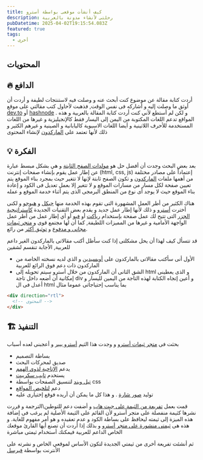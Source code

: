 ```yaml
---
title: كيف أنشأت موقعى بواسطة أسترو
description: رحلتى لأنشاء مدونة بالعربية
pubDatetime: 2025-04-02T19:15:54.083Z
featured: true
tags:
  - أخرى
---
```


## المحتويات

## 🔥 الدافع

أردت كتابة مقالة عن موضوع كنت أبحث عنه و وصلت فيه لاستنتجات لطيفة و أردت أن أوثق ما وصلت إليه و أشاركه فى نفس الوقت, فذهبت لأحاول كتب مقالتي على موقع [dev.to](https://dev.to/) أو [hashnode](https://hashnode.com/) . و لكن لم أستطع لأني كنت أردت كتابة المقالة بالعربية و هذه المواقع تدعم اللغات المكتوبة من اليمن إلى اليسار فقط كالإنجيليزية و غيرها من اللغات المستخدمة للأحرف اللاتينية و أيضا اللغات الاسيوية كاليابانية و الصينية و غيرهم الكثير و ذلك لأنها تعتمد على [الماركدون](https://www.markdownguide.org/getting-started/) لإنشاء المحتوى

## 💡 الفكرة

بعد بعض البحث وجدت أن أفضل حل هو [مولدات الصفح الثابتة](https://en.wikipedia.org/wiki/Static_site_generator) و هي بشكل مبسط عبارة عن إطار عمل يقوم بإنشاء صفحات إنترنت (html, css, js) إعتماداً على مصادر مختلفة من أهمها ملفات [الماركدون](https://www.markdownguide.org/getting-started/) و تكون الصفح ثابتة لإنها لا تتغير حيث بمجرد بناء الموقع يتم تعيين صفحة لكل مسار من مسارات الموقع و لا تتغير إلا بعمل تعديل فى الكود و إعادة بناء الموقع حيث لا يوجد أى نوع من المنطق البرمجى الذى يتم أثناء خدمة الموقع و عمله

هناك الكثير من أطر العمل المشهورة التى تقوم بهذه الخدمة منها [جيكل](https://jekyllrb.com/) و [هيوجو](https://gohugo.io/) و لكنى أخترت [أسترو](https://astro.build/) و ذلك لأنها إطار عمل جديد و يقدم بعض التقنيات الجديدة [كإستراتيجية الجزر](https://docs.astro.build/en/concepts/islands/) التى تتيح لك عمل صفحة بإستخدام [ريأكت](https://react.dev/) أو [فيو](https://vuejs.org/) أو أي إطار عمل من أطر عمل الواجهة الأمامية و غيرها من المميزات اللطيفة, كما أن لها مجتمع قوى و [متجر ثيمات مجانى و مدفوع](https://astro.build/themes/1/) و [توثيق أكثر](https://docs.astro.build/en/getting-started/) من رائع.

قد تتسأل كيف لهذا أن يحل مشكلتى إذا كنت سأظل أكتب مقالاتى بالماركدون الغير داعم للعربية, الأجابة تنقسم لشقين

- الأول أنى سأكتب مقالاتى بالماركدون على [أوبسيدين](https://www.youtube.com/watch?v=oz_hiwtzMhA&t=15s) و الذي لديه نسخته الخاصة من الماركدون ذات دعم فوق الرائع للعربية
- الشق الثانى أن الماركدون من خلال أسترو سيتم تحويله إلى html و الذى يعطينى إمكانية أن أضعه داخل تاجة div و أعين إتجاه الكتابة لهذه التاجة من اليمين لليسار و أعدل فى ال html بما يناسب إحتياجاتى عموما مثال

```html
<div direction="rtl">
  <!-- المحتوى -->
</div>
```

## 🏗️ التنفيذ

بحثت فى [متجر ثيمات أسترو](https://astro.build/themes/1/) و وجدت هذا الثيم [أسترو بيبر](https://astro.build/themes/details/astropaper/) و أعجبنى لعده أسباب

- بساطة التصميم
- صديق لمحركات البحث
- يدعم [الإتاحية لذوى الهمم](https://developer.mozilla.org/en-US/docs/Web/Accessibility)
- يستخدم [تايب سكريبت](https://www.typescriptlang.org/)
- [تيل ويند](https://tailwindcss.com/) لتنسيق الصفحات بواسطة css
- دعم [لتلخيص المواقع](https://aboutfeeds.com/)
- توليد [صور شارة](https://www.freecodecamp.org/news/what-is-open-graph-and-how-can-i-use-it-for-my-website/) .
  و هذا كل ما يمكن أن أريده فوقع إختيارى عليه

قمت بعمل [تفريعة من الثيمة على جيت هاب](https://github.com/yousef8/astro-paper-i18n) و أضفت دعم للتوطين\الترجمة و قررت نشرها كثيمة منفصلة على متجر أسترو لأن القائم على الثيمة الأصلية لم يرغب فى إضافة هذه الميزة إلى ثيمته ليحافظ على بساطة الكود و عدم تعقيده و هو أمر مفهوم للغاية. و هذه هى [ثيمتى منشورة على متجر أسترو](https://astro.build/themes/details/astropaper-i18n/) و بذلك إذا أردت أن تصنع أيها القارئ موقعك الخاص الداعم للعربية فيمكنك أستخدام ثيمتى مباشرة

ثم أنشئت تفريعة أخرى من ثيمتي الجديدة لتكون الأساس لموقعي الخاص و نشرته على الأنترنت بواسطة [فيرسل](https://vercel.com/home)
